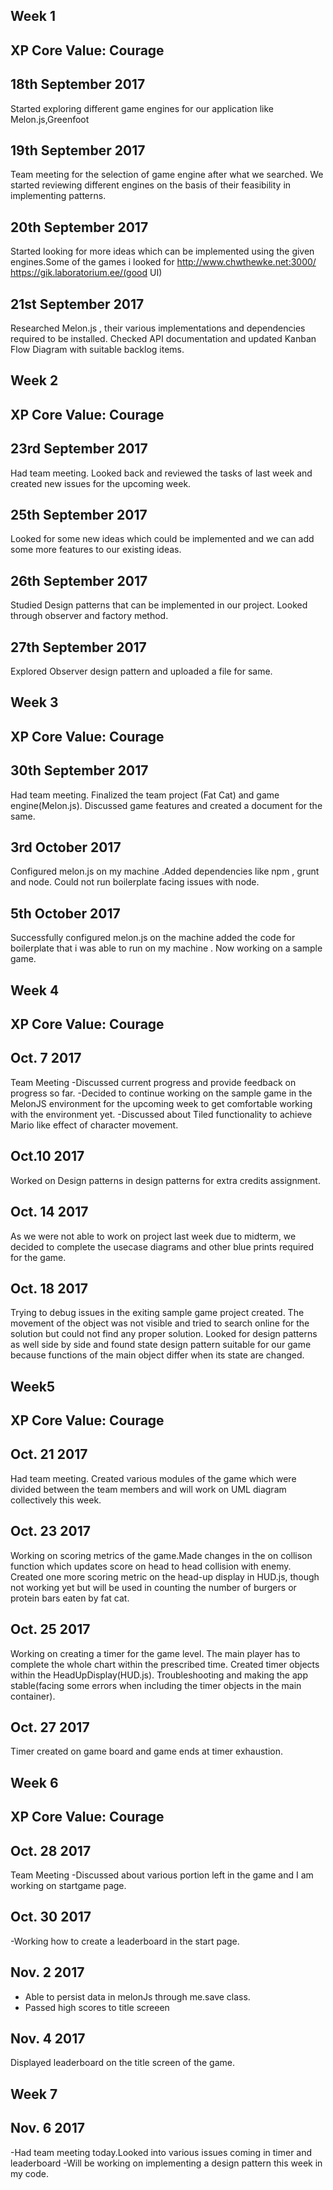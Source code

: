 ## Week 1
## XP Core Value: Courage

## 18th September 2017
Started exploring different game engines for our application like Melon.js,Greenfoot

## 19th September 2017
Team meeting for the selection of game engine after what we searched. We started reviewing different engines on the basis of their feasibility in implementing patterns.

## 20th September 2017
Started looking for more ideas which can be implemented using the given engines.Some of the games i looked for
http://www.chwthewke.net:3000/
https://gik.laboratorium.ee/(good UI)  

## 21st September 2017
Researched Melon.js , their various implementations and dependencies required to be installed. Checked API documentation and updated Kanban Flow Diagram with suitable backlog items.       

## Week 2

## XP Core Value: Courage
## 23rd September 2017
Had team meeting. Looked back and reviewed the tasks of last week and created new issues for the upcoming week.

## 25th September 2017
Looked for some new ideas which could be implemented and we can add some more features to our existing ideas.

## 26th September 2017
Studied Design patterns that can be implemented in our project. Looked through observer and factory method.

## 27th September 2017
Explored Observer design pattern and uploaded a file for same.


## Week 3

## XP Core Value: Courage
## 30th September 2017
Had team meeting. Finalized the team project (Fat Cat) and game engine(Melon.js). Discussed game features and created a 
document for the same.

## 3rd October 2017
Configured melon.js on my machine .Added dependencies like npm , grunt and node. Could not run boilerplate facing issues
with node.


## 5th October 2017
Successfully configured melon.js on the machine added the code for boilerplate that i was able to run on my machine .
Now working on a sample game.


## Week 4
## XP Core Value: Courage
## Oct. 7 2017
Team Meeting
-Discussed current progress and provide feedback on progress so far.
-Decided to continue working on the sample game in the MelonJS environment for the upcoming week to get comfortable working with the environment yet.
-Discussed about Tiled functionality to achieve Mario like effect of character movement.

## Oct.10 2017
Worked on Design patterns in design patterns for extra credits assignment.

## Oct. 14 2017
As we were not able to work on project last week due to midterm, we decided to complete the usecase diagrams and other blue prints required for the game.

## Oct. 18 2017
Trying to debug issues in the exiting sample game project created. The movement of the object was not visible and tried to search online for the solution but could not find any proper solution. Looked for design patterns as well side by side and found state design pattern suitable for our game because functions of the main object differ when its state are changed.

## Week5
## XP Core Value: Courage
## Oct. 21 2017
Had team meeting. Created various modules of the game which were divided between the team members and will work on UML diagram collectively this week.

## Oct. 23 2017
Working on scoring metrics of the game.Made changes in the on collison function which updates score on head to head collision with enemy. Created one more scoring metric on the head-up display in HUD.js, though not working yet but will be used in counting the number of burgers or protein bars eaten by fat cat.

## Oct. 25 2017
Working on creating a timer for the game level. The main player has to complete the whole chart within the prescribed time.
Created timer objects within the HeadUpDisplay(HUD.js). Troubleshooting and making the app stable(facing some errors when including the timer objects in the main container).

## Oct. 27 2017
Timer created on game board and game ends at timer exhaustion.

## Week 6
## XP Core Value: Courage
## Oct. 28 2017
Team Meeting
-Discussed about various portion left in the game and I am working on startgame page.

## Oct. 30 2017
-Working how to create a leaderboard in the start page.

## Nov. 2 2017
- Able to persist data in melonJs through me.save class.
- Passed high scores to title screeen

## Nov. 4 2017
Displayed leaderboard on the title screen of the game.

## Week 7
## Nov. 6 2017
-Had team meeting today.Looked into various issues coming in timer and leaderboard
-Will be working on implementing a design pattern this week in my code.

